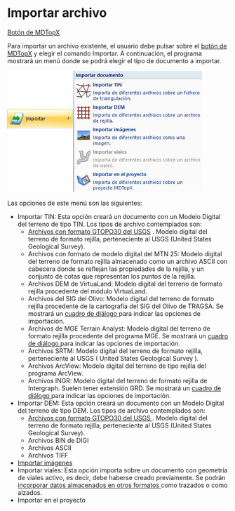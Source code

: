 # Importar archivo

[Botón de MDTopX](../../introduccion/boton-de-mdtopx.md)

Para importar un archivo existente, el usuario debe pulsar sobre el [botón de MDTopX](../../introduccion/boton-de-mdtopx.md)  y elegir el comando Importar. A continuación, el programa mostrará un menú donde se podrá elegir el tipo de documento a importar.

![](<../../../.gitbook/assets/Menu Importar.jpg>)

Las opciones de este menú son las siguientes:

* Importar TIN: Esta opción creará un documento con un Modelo Digital del terreno de tipo TIN. Los tipos de archivo contemplados son:
  * [Archivos con formato GTOPO30 del USGS](importar-gtopo30.md) . Modelo digital del terreno de formato rejilla, perteneciente al USGS (United States Geological Survey).
  * Archivos con formato de modelo digital del MTN 25: Modelo digital del terreno de formato rejilla almacenado como un archivo ASCII con cabecera donde se reflejan las propiedades de la rejilla, y un conjunto de cotas que representan los puntos de la rejilla.
  * Archivos DEM de VirtuaLand: Modelo digital del terreno de formato rejilla procedente del módulo VirtuaLand.
  * Archivos del SIG del Olivo: Modelo digital del terreno de formato rejilla procedente de la cartografía del SIG del Olivo de TRAGSA. Se mostrará un [cuadro de diálogo ](importar-rejillas.md)para indicar las opciones de importación.
  * Archivos de MGE Terrain Analyst: Modelo digital del terreno de formato rejilla procedente del programa MGE. Se mostrará un [cuadro de diálogo ](importar-rejillas.md)para indicar las opciones de importación.
  * Archivos SRTM: Modelo digital del terreno de formato rejilla, perteneciente al USGS ( United States Geological Survey ).
  * Archivos ArcView: Modelo digital del terreno de tipo rejilla del programa ArcView.
  * Archivos INGR: Modelo digital del terreno de formato rejilla de Intergraph. Suelen tener extensión GRD. Se mostrará un [cuadro de diálogo ](importar-rejillas.md)para indicar las opciones de importación.
* Importar DEM: Esta opción creará un documento con un Modelo Digital del terreno de tipo DEM. Los tipos de archivo contemplados son:
  * [Archivos con formato GTOPO30 del USGS ](importar-gtopo30.md). Modelo digital del terreno de formato rejilla, perteneciente al USGS (United States Geological Survey).
  * Archivos BIN de DIGI
  * Archivos ASCII
  * Archivos TIFF
* [Importar imágenes](importar-imagenes.md)
* Importar viales: Esta opción importa sobre un documento con geometría de viales activo, es decir, debe haberse creado previamente. Se podrán [incorporar datos almacenados en otros formatos ](importar-datos-al-documento-de-viales/)como trazados o como alzados.
* Importar en el proyecto
